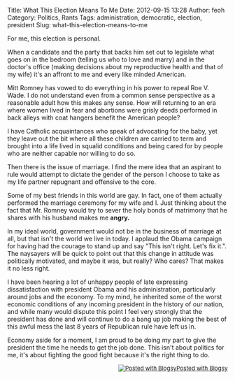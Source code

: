 Title: What This Election Means To Me
Date: 2012-09-15 13:28
Author: feoh
Category: Politics, Rants
Tags: administration, democratic, election, president
Slug: what-this-election-means-to-me

For me, this election is personal.

When a candidate and the party that backs him set out to legislate what
goes on in the bedroom (telling us who to love and marry) and in the
doctor's office (making decisions about my reproductive health and that
of my wife) it's an affront to me and every like minded American.

<!--more-->

Mitt Romney has vowed to do everything in his power to repeal Roe V.
Wade. I do not understand even from a common sense perspective as a
reasonable adult how this makes any sense. How will returning to an era
where women lived in fear and abortions were grisly deeds performed in
back alleys with coat hangers benefit the American people?

I have Catholic acquaintances who speak of advocating for the baby, yet
they leave out the bit where all these children are carried to term and
brought into a life lived in squalid conditions and being cared for by
people who are neither capable nor willing to do so.

Then there is the issue of marriage. I find the mere idea that an
aspirant to rule would attempt to dictate the gender of the person I
choose to take as my life partner repugnant and offensive to the core.

Some of my best friends in this world are gay. In fact, one of them
actually performed the marriage ceremony for my wife and I. Just
thinking about the fact that Mr. Romney would try to sever the holy
bonds of matrimony that he shares with his husband makes me **angry.**

In my ideal world, government would not be in the business of marriage
at all, but that isn't the world we live in today. I applaud the Obama
campaign for having had the courage to stand up and say "This isn't
right. Let's fix it.". The naysayers will be quick to point out that
this change in attitude was politically motivated, and maybe it was, but
really? Who cares? That makes it no less right.

I have been hearing a lot of unhappy people of late expressing
dissatisfaction with president Obama and his administration,
particularly around jobs and the economy. To my mind, he inherited some
of the worst economic conditions of any incoming president in the
history of our nation, and while many would dispute this point I feel
very strongly that the president has done and will continue to do a bang
up job making the best of this awful mess the last 8 years of Republican
rule have left us in.

Economy aside for a moment, I am proud to be doing my part to give the
president the time he needs to get the job done. This isn't about
politics for me, it's about fighting the good fight because it's the
right thing to do.

<div id="blogsy_footer"
style="text-align: right; font-size: small; clear: both;">

[![Posted with
Blogsy](http://blogsyapp.com/images/blogsy_footer_icon.png)Posted with
Blogsy](http://blogsyapp.com)

</div>
